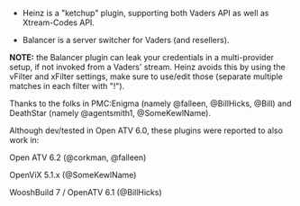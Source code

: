 * Heinz is a "ketchup" plugin, supporting both Vaders API as well as Xtream-Codes API.

* Balancer is a server switcher for Vaders (and resellers).

**NOTE:** the Balancer plugin can leak your credentials in a multi-provider setup, if not
invoked from a Vaders' stream. Heinz avoids this by using the vFilter and xFilter settings,
make sure to use/edit those (separate multiple matches in each filter with "!").

Thanks to the folks in PMC:Enigma (namely @falleen, @BillHicks, @Bill) and DeathStar (namely @agentsmith1, @SomeKewlName).

Although dev/tested in Open ATV 6.0, these plugins were reported to also work in:

Open ATV 6.2 (@corkman, @falleen)

OpenViX 5.1.x (@SomeKewlName)

WooshBuild 7 / OpenATV 6.1 (@BillHicks)
